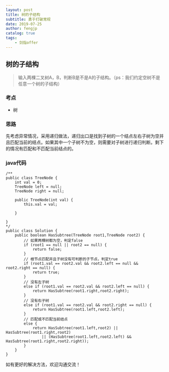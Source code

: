```yaml
---
layout: post
title: 树的子结构
subtitle: 勇于打破常规
date: 2019-07-25
author: fengjp
catalog: true
tags:
    - 剑指offer
---
```


## 树的子结构

> 输入两棵二叉树A，B，判断B是不是A的子结构。（ps：我们约定空树不是任意一个树的子结构）

### 考点

- 树

### 思路

先考虑异常情况，采用递归做法，递归出口是找到子树的一个结点左右子树为空并且匹配当前的结点。如果其中一个子树不为空，则需要对子树进行递归判断。剩下的情况有匹配和不匹配当前结点的。

### java代码

    /**
    public class TreeNode {
        int val = 0;
        TreeNode left = null;
        TreeNode right = null;

        public TreeNode(int val) {
            this.val = val;

        }

    }
    */
    public class Solution {
        public boolean HasSubtree(TreeNode root1,TreeNode root2) {
            // 如果两棵树都为空，判定false
            if (root1 == null || root2 == null) {
                return false;
            }
            // 根节点匹配并且子树没有可判断的子节点，判定true
            if (root1.val == root2.val && root2.left == null && root2.right == null) {
                return true;
            }
            // 没有左子树
            else if (root1.val == root2.val && root2.left == null) {
                return HasSubtree(root1.right,root2.right);
            }
            // 没有右子树
            else if (root1.val == root2.val && root2.right == null) {
                return HasSubtree(root1.left,root2.left);
            }
            // 匹配或不匹配当前结点
            else {
                return HasSubtree(root1.left,root2) || HasSubtree(root1.right,root2)
                    || (HasSubtree(root1.left,root2.left) && HasSubtree(root1.right,root2.right));
            }
        }
    }

如有更好的解决方法，欢迎沟通交流！